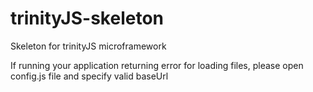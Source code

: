 # trinityJS-skeleton
Skeleton for trinityJS microframework

If running your application returning error for loading files, please open config.js file and specify valid baseUrl